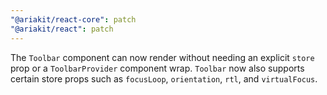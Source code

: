 ```yaml
---
"@ariakit/react-core": patch
"@ariakit/react": patch
---
```


The `Toolbar` component can now render without needing an explicit `store` prop or a `ToolbarProvider` component wrap. `Toolbar` now also supports certain store props such as `focusLoop`, `orientation`, `rtl`, and `virtualFocus`.

